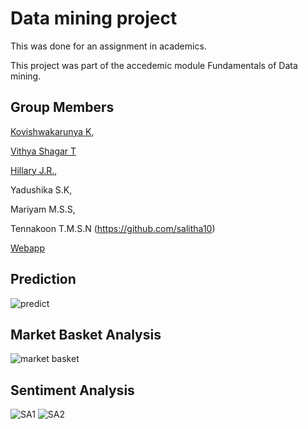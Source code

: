 # Data mining project
This was done for an assignment in academics.

This project was part of the accedemic module Fundamentals of Data mining. 

## Group Members
[Kovishwakarunya K](https://github.com/LVABIMANIKumarage?tab=repositories),

[Vithya Shagar T](https://github.com/Vithyashagar)

[Hillary J.R.](https://github.com/HillaryJR),

Yadushika S.K,

Mariyam M.S.S,

Tennakoon T.M.S.N (https://github.com/salitha10)

[Webapp](https://share.streamlit.io/salitha10/restaurant-analytics/main/app.py)

## Prediction
![predict](https://user-images.githubusercontent.com/68708047/212944857-f54fd3e5-e189-4152-9e6f-de79381b608f.png)

## Market Basket Analysis
![market basket](https://user-images.githubusercontent.com/68708047/212945093-bcb3f372-6197-4b8f-a33c-e277bab89a23.png)

## Sentiment Analysis
![SA1](https://user-images.githubusercontent.com/68708047/212945113-50fa3ebc-a74f-46e0-916b-c65e9cc71828.png)
![SA2](https://user-images.githubusercontent.com/68708047/212945124-c3c81855-a6b5-4496-bc19-daf70637f3c0.png)
